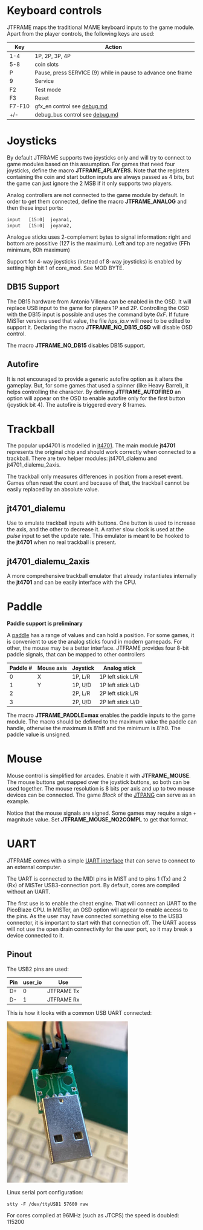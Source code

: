 # Keyboard controls

JTFRAME maps the traditional MAME keyboard inputs to the game module. Apart from the player controls, the following keys are used:

Key     |   Action
--------|-----------
  1-4   |  1P, 2P, 3P, 4P
  5-8   |  coin slots
  P     |  Pause, press SERVICE (9) while in pause to advance one frame
  9     |  Service
 F2     |  Test mode
 F3     |  Reset
 F7-F10 |  gfx_en control see [debug.md](debug.md)
 +/-    |  debug_bus control see [debug.md](debug.md)

# Joysticks

By default JTFRAME supports two joysticks only and will try to connect to game modules based on this assumption. For games that need four joysticks, define the macro **JTFRAME_4PLAYERS**.
Note that the registers containing the coin and start button inputs are always passed as 4 bits, but the game can just ignore the 2 MSB if it only supports two players.

Analog controllers are not connected to the game module by default. In order to get them connected, define the macro **JTFRAME_ANALOG** and then these input ports:

```
input   [15:0]  joyana1,
input   [15:0]  joyana2,
```

Analogue sticks uses 2-complement bytes to signal information: right and bottom are possitive (127 is the maximum). Left and top are negative (FFh minimum, 80h maximum)

Support for 4-way joysticks (instead of 8-way joysticks) is enabled by setting high bit 1 of core_mod. See MOD BYTE.

## DB15 Support

The DB15 hardware from Antonio Villena can be enabled in the OSD. It will replace USB input to the game for players 1P and 2P. Controlling the OSD with the DB15 input is possible and uses the command byte *0xF*. If future MiSTer versions used that value, the file *hps_io.v* will need to be edited to support it. Declaring the macro **JTFRAME_NO_DB15_OSD** will disable OSD control.

The macro **JTFRAME_NO_DB15** disables DB15 support.

## Autofire

It is not encouraged to provide a generic autofire option as it alters the gameplay. But, for some games that used a spinner (like Heavy Barrel), it helps controlling the character. By defining **JTFRAME_AUTOFIRE0** an option will appear on the OSD to enable autofire only for the first button (joystick bit 4). The autofire is triggered every 8 frames.

# Trackball

The popular upd4701 is modelled in [jt4701](../hdl/keyboard/jt4701.v). The main module **jt4701** represents the original chip and should work correctly when connected to a trackball. There are two helper modules: jt4701_dialemu and jt4701_dialemu_2axis.

The trackball only measures differences in position from a reset event. Games often reset the count and because of that, the trackball cannot be easily replaced by an absolute value.

## jt4701_dialemu

Use to emulate trackball inputs with buttons. One button is used to increase the axis, and the other to decrease it. A rather slow clock is used at the *pulse* input to set the update rate. This emulator is meant to be hooked to the **jt4701** when no real trackball is present.

## jt4701_dialemu_2axis

A more comprehensive trackball emulator that already instantiates internally the **jt4701** and can be easily interface with the CPU.

# Paddle
**Paddle support is preliminary**

A [paddle](https://en.wikipedia.org/wiki/Paddle_%28game_controller%29) has a range of values and can hold a position. For some games, it is convenient to use the analog sticks found in modern gamepads. For other, the mouse may be a better interface. JTFRAME provides four 8-bit paddle signals, that can be mapped to other controllers

Paddle # | Mouse axis | Joystick   | Analog stick
---------|------------|------------|-------------------
  0      |   X        | 1P, L/R    | 1P left stick L/R
  1      |   Y        | 1P, U/D    | 1P left stick U/D
  2      |            | 2P, L/R    | 2P left stick L/R
  3      |            | 2P, U/D    | 2P left stick U/D

The macro **JTFRAME_PADDLE=max** enables the paddle inputs to the game module. The macro should be defined to the maximum value the paddle can handle, otherwise the maximum is 8'hff and the minimum is 8'h0. The paddle value is unsigned.

# Mouse

Mouse control is simplified for arcades. Enable it with **JTFRAME_MOUSE**. The mouse buttons get mapped over the joystick buttons, so both can be used together. The mouse resolution is 8 bits per axis and up to two mouse devices can be connected. The game *Block* of the [JTPANG](https://www.github.com/jotego/jtpang) can serve as an example.

Notice that the mouse signals are signed. Some games may require a sign + magnitude value. Set **JTFRAME_MOUSE_NO2COMPL** to get that format.

# UART

JTFRAME comes with a simple [UART interface](../hdl/jtframe_uart.v) that can serve to connect to an external computer.

The UART is connected to the MIDI pins in MiST and to pins 1 (Tx) and 2 (Rx) of MiSTer USB3-connection port. By default, cores are compiled without an UART.

The first use is to enable the cheat engine. That will connect an UART to the PicoBlaze CPU. In MiSTer, an OSD option will appear to enable access to the pins. As the user may have connected something else to the USB3 connector, it is important to start with that connection off. The UART access will not use the open drain connectivity for the user port, so it may break a device connected to it.

## Pinout

The USB2 pins are used:

Pin   | user_io  |  Use
------|----------|------------
D+    |    0     | JTFRAME Tx
D-    |    1     | JTFRAME Rx

This is how it looks with a common USB UART connected:

![USB UART](uart.jpg)

Linux serial port configuration:

```
stty -F /dev/ttyUSB1 57600 raw
```

For cores compiled at 96MHz (such as JTCPS) the speed is doubled: 115200